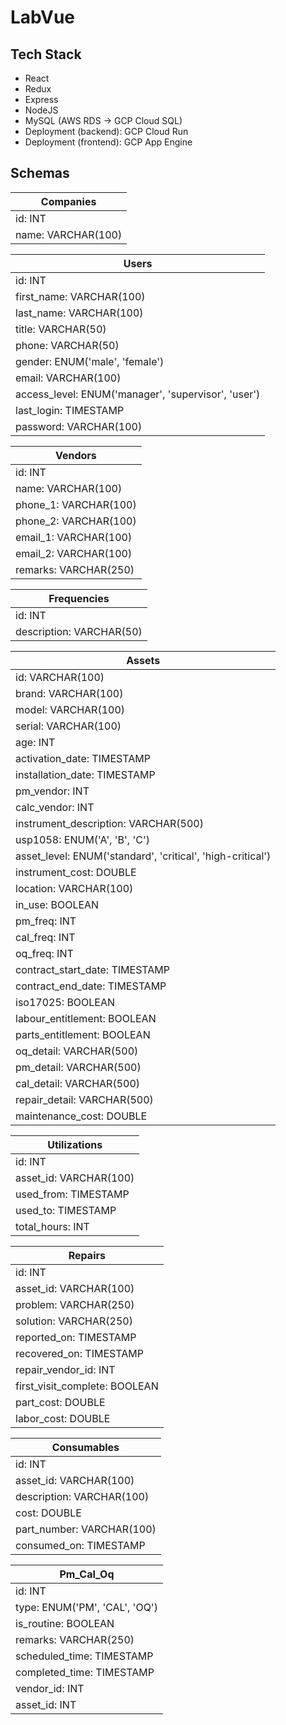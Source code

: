 # LabVue

## Tech Stack
- React
- Redux
- Express
- NodeJS
- MySQL (AWS RDS -> GCP Cloud SQL)
- Deployment (backend): GCP Cloud Run
- Deployment (frontend): GCP App Engine

## Schemas
| Companies |
| --------- |
| id: INT  |
| name: VARCHAR(100) |

| Users |
| ----- |
| id: INT |
| first_name: VARCHAR(100) |
| last_name: VARCHAR(100) |
| title: VARCHAR(50) |
| phone: VARCHAR(50) |
| gender: ENUM('male', 'female') |
| email: VARCHAR(100) |
| access_level: ENUM('manager', 'supervisor', 'user') |
| last_login: TIMESTAMP |
| password: VARCHAR(100) |

| Vendors |
| ------ |
| id: INT |
| name: VARCHAR(100) |
| phone_1: VARCHAR(100) |
| phone_2: VARCHAR(100) |
| email_1: VARCHAR(100) |
| email_2: VARCHAR(100) |
| remarks: VARCHAR(250) |

| Frequencies | 
| --------- |
| id: INT |
| description: VARCHAR(50) |

| Assets |
| ------ |
| id: VARCHAR(100) |
| brand: VARCHAR(100) |
| model: VARCHAR(100) |
| serial: VARCHAR(100) |
| age: INT |
| activation_date: TIMESTAMP |
| installation_date: TIMESTAMP |
| pm_vendor: INT | # id of vendor
| calc_vendor: INT | # id of vendor
| instrument_description: VARCHAR(500) |
| usp1058: ENUM('A', 'B', 'C') |
| asset_level: ENUM('standard', 'critical', 'high-critical') |
| instrument_cost: DOUBLE |
| location: VARCHAR(100) |
| in_use: BOOLEAN |
| pm_freq: INT |
| cal_freq: INT |
| oq_freq: INT |
| contract_start_date: TIMESTAMP |
| contract_end_date: TIMESTAMP |
| iso17025: BOOLEAN |
| labour_entitlement: BOOLEAN |
| parts_entitlement: BOOLEAN |
| oq_detail: VARCHAR(500) |
| pm_detail: VARCHAR(500) |
| cal_detail: VARCHAR(500) |
| repair_detail: VARCHAR(500) |
| maintenance_cost: DOUBLE |


| Utilizations |
| ------------ |
| id: INT |
| asset_id: VARCHAR(100) |
| used_from: TIMESTAMP |
| used_to: TIMESTAMP |
| total_hours: INT |

| Repairs |
| ------- |
| id: INT |
| asset_id: VARCHAR(100) |
| problem: VARCHAR(250) |
| solution: VARCHAR(250) |
| reported_on: TIMESTAMP |
| recovered_on: TIMESTAMP |
| repair_vendor_id: INT |
| first_visit_complete: BOOLEAN |
| part_cost: DOUBLE |
| labor_cost: DOUBLE |

| Consumables |
| ----------- |
| id: INT |
| asset_id: VARCHAR(100) |
| description: VARCHAR(100) |
| cost: DOUBLE |
| part_number: VARCHAR(100) |
| consumed_on: TIMESTAMP |

| Pm_Cal_Oq |
| ------ |
| id: INT |
| type: ENUM('PM', 'CAL', 'OQ') |
| is_routine: BOOLEAN |
| remarks: VARCHAR(250) |
| scheduled_time: TIMESTAMP |
| completed_time: TIMESTAMP |
| vendor_id: INT |
| asset_id: INT |

